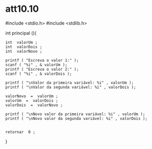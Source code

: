 # att10.10

#include  <stdio.h>
#include  <stdlib.h>

int  principal (){

	int  valorUm ;
	int  valorDois ;
	int  valorNovo ;

	printf ( "Escreva o valor 1:" );
	scanf ( "%i" , & valorUm );
	printf ( "Escreva o valor 2:" );
	scanf ( "%i" , & valorDois );

	printf ( "\nValor da primeira variável: %i" , valorUm );
	printf ( "\nValor da segunda variável: %i" , valorDois );

	valorNovo  =  valorUm ;
	valorUm  =  valorDois ;
	valorDois  =  valorNovo ;

	printf ( "\nNovo valor da primeira variável: %i" , valorUm );
	printf ( "\nNovo valor da segunda variável: %i" , valorDois );


	retornar  0 ;
}
